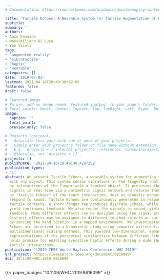 ```yaml
---
# Documentation: https://sourcethemes.com/academic/docs/managing-content/

title: 'Tactile Echoes: A Wearable System for Tactile Augmentation of Objects'
subtitle: ''
summary: ''
authors:
- Anzu Kawazoe
- Massimiliano Di Luca
- Yon Visell
tags:
- 'augmented reality'
- 'vibrotactile'
- 'haptic'
- 'wearable'
categories: []
date: '2019-07-01'
lastmod: 2021-04-16T20:49:30+02:00
featured: false
draft: false

# Featured image
# To use, add an image named `featured.jpg/png` to your page's folder.
# Focal points: Smart, Center, TopLeft, Top, TopRight, Left, Right, BottomLeft, Bottom, BottomRight.
image:
  caption: ''
  focal_point: ''
  preview_only: false

# Projects (optional).
#   Associate this post with one or more of your projects.
#   Simply enter your project's folder or file name without extension.
#   E.g. `projects = ["internal-project"]` references `content/project/deep-learning/index.md`.
#   Otherwise, set `projects = []`.
projects: []
publishDate: '2021-04-16T18:49:30.420725Z'
publication_types:
- '1'
abstract: We present Tactile Echoes, a wearable system for augmenting tactile interactions
  with any object. This system senses vibrations in the fingertip that are produced
  by interactions of the finger with a touched object. It processes the vibration
  signals in real-time via a parametric signal network and returns them to the finger
  as "Tactile Echoes" of the touch interaction. Just as acoustic echoes continuously
  respond to sound, Tactile Echoes are continuously generated in response to the sensed
  tactile contacts. A short finger tap produces discrete Echoes, while a slide can
  yield continuous feedback. We also render the signals as sound, yielding multisensory
  feedback. Many different effects can be designed using ten signal processing parameters.
  Distinct effects may be assigned to different touched objects or surface regions
  by sensing the hand location in a mapped environment. We investigated how Tactile
  Echoes are perceived in a behavioral study using semantic differential scaling and
  multidimensional scaling methods. This yielded low-dimensional, semantically grounded
  representations of the perceptual similarities between different Echoes. This system
  holds promise for enabling evocative haptic effects during a wide range of free-hand
  tactile interactions.
publication: '*2019 IEEE World Haptics Conference, WHC 2019*'
url_project: https://ieeexplore.ieee.org/document/8816099/
doi: 10.1109/WHC.2019.8816099
---
```


{{< paper_badges "10.1109/WHC.2019.8816099" >}}
